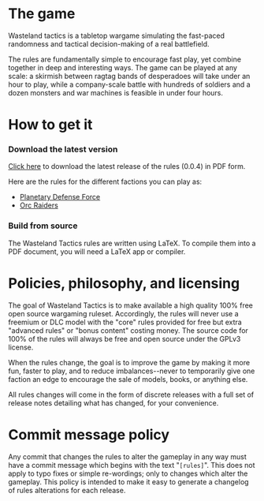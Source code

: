 # The game
Wasteland tactics is a tabletop wargame simulating the fast-paced randomness and tactical decision-making of a real battlefield.

The rules are fundamentally simple to encourage fast play, yet combine together in deep and interesting ways. The game can be played at any scale: a skirmish between ragtag bands of desperadoes will take under an hour to play, while a company-scale battle with hundreds of soldiers and a dozen monsters and war machines is feasible in under four hours.


# How to get it

### Download the latest version
[Click here](https://github.com/Pointedstick/wasteland-tactics/releases/download/v0.0.4-alpha/Rules.0.0.4.pdf) to download the latest release of the rules (0.0.4) in PDF form.

Here are the rules for the different factions you can play as:
- [Planetary Defense Force](https://github.com/Pointedstick/wasteland-tactics/releases/download/v0.0.4-alpha/Planetary.Defense.Force.0.0.4.pdf)
- [Orc Raiders](https://github.com/Pointedstick/wasteland-tactics/releases/download/v0.0.4-alpha/Orc.Raiders.0.0.4.pdf)

### Build from source
The Wasteland Tactics rules are written using LaTeX. To compile them into a PDF document, you will need a LaTeX app or compiler.


# Policies, philosophy, and licensing
The goal of Wasteland Tactics is to make available a high quality 100% free open source wargaming ruleset. Accordingly, the rules will never use a freemium or DLC model with the "core" rules provided for free but extra "advanced rules" or "bonus content" costing money. The source code for 100% of the rules will always be free and open source under the GPLv3 license.

When the rules change, the goal is to improve the game by making it more fun, faster to play, and to reduce imbalances--never to temporarily give one faction an edge to encourage the sale of models, books, or anything else.

All rules changes will come in the form of discrete releases with a full set of release notes detailing what has changed, for your convenience.


# Commit message policy
Any commit that changes the rules to alter the gameplay in any way must have a commit message which begins with the text "`[rules]`". This does not apply to typo fixes or simple re-wordings; only to changes which alter the gameplay. This policy is intended to make it easy to generate a changelog of rules alterations for each release.
